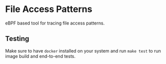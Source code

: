 # File Access Patterns

eBPF based tool for tracing file access patterns.

## Testing

Make sure to have `docker` installed on your system and run `make test` to run image build and end-to-end tests.
